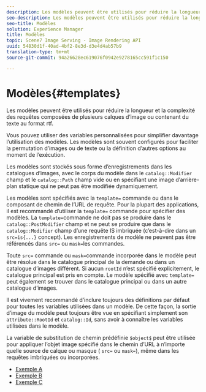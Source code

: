 ```yaml
---
description: Les modèles peuvent être utilisés pour réduire la longueur et la complexité des requêtes composées de plusieurs calques d’image ou contenant du texte au format rtf.
seo-description: Les modèles peuvent être utilisés pour réduire la longueur et la complexité des requêtes composées de plusieurs calques d’image ou contenant du texte au format rtf.
seo-title: Modèles
solution: Experience Manager
title: Modèles
topic: Scene7 Image Serving - Image Rendering API
uuid: 54830d1f-40ad-4bf2-8e3d-d3e4d4ab57b9
translation-type: tm+mt
source-git-commit: 94a26628ec619076f0942e9278165cc591f1c150

---
```



# Modèles{#templates}

Les modèles peuvent être utilisés pour réduire la longueur et la complexité des requêtes composées de plusieurs calques d’image ou contenant du texte au format rtf.

Vous pouvez utiliser des variables personnalisées pour simplifier davantage l’utilisation des modèles. Les modèles sont souvent configurés pour faciliter la permutation d’images ou de texte ou la définition d’autres options au moment de l’exécution.

Les modèles sont stockés sous forme d’enregistrements dans les catalogues d’images, avec le corps du modèle dans le `catalog::Modifier` champ et le `catalog::Path` champ vide ou en spécifiant une image d’arrière-plan statique qui ne peut pas être modifiée dynamiquement.

Les modèles sont spécifiés avec la `template=` commande ou dans le composant de chemin de l’URL de requête. Pour la plupart des applications, il est recommandé d’utiliser la `template=` commande pour spécifier des modèles. La `template=`commande ne doit pas se produire dans le `catalog::PostModifier` champ et ne peut se produire que dans le `catalog::Modifier` champ d’une requête IS imbriquée (c’est-à-dire dans un `src=is{...}` concept). Les enregistrements de modèle ne peuvent pas être référencés dans `src=` ou `mask=`les commandes.

Toute `src=` commande ou `mask=`commande incorporée dans le modèle peut être résolue dans le catalogue principal de la demande ou dans un catalogue d’images différent. Si aucun `rootId` n’est spécifié explicitement, le catalogue principal est pris en compte. Le modèle spécifié avec `template=` peut également se trouver dans le catalogue principal ou dans un autre catalogue d’images.

Il est vivement recommandé d’inclure toujours des définitions par défaut pour toutes les variables utilisées dans un modèle. De cette façon, la sortie d’image du modèle peut toujours être vue en spécifiant simplement son `attribute::RootId` et `catalog::Id`, sans avoir à connaître les variables utilisées dans le modèle.

La variable de substitution de chemin prédéfinie `$object$` peut être utilisée pour appliquer l’objet image spécifié dans le chemin d’URL à n’importe quelle source de calque ou masque ( `src=` ou `mask=`), même dans les requêtes imbriquées ou incorporées.

* [Exemple A](r-example-a.md)
* [Exemple B](r-example-b.md)
* [Exemple C](r-example-c.md)
